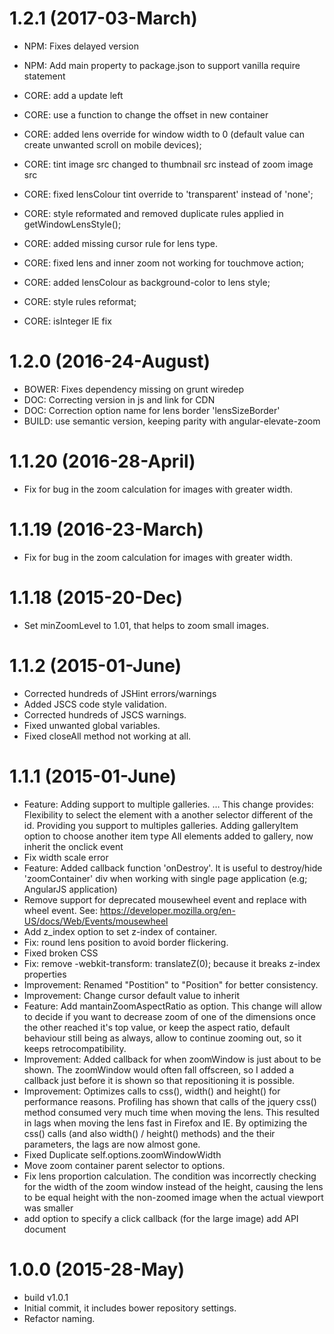 <a name="1.2.1"></a>

# 1.2.1 (2017-03-March)

+ NPM: Fixes delayed version 

+ NPM: Add main property to package.json to support vanilla require statement

+ CORE: add a update left

+ CORE: use a function to change the offset in new container

+ CORE: added lens override for window width to 0 (default value can create unwanted scroll on mobile devices);
+ CORE: tint image src changed to thumbnail src instead of zoom image src

+ CORE: fixed lensColour tint override to 'transparent' instead of 'none';
+ CORE: style reformated and removed duplicate rules applied in getWindowLensStyle();
+ CORE: added missing cursor rule for lens type.

+ CORE: fixed lens and inner zoom not working for touchmove action;
+ CORE: added lensColour as background-color to lens style;
+ CORE: style rules reformat;
+ CORE: isInteger IE fix


<a name="1.2.0"></a>

# 1.2.0 (2016-24-August)

+ BOWER: Fixes dependency missing on grunt wiredep
+ DOC: Correcting version in js and link for CDN
+ DOC: Correction option name for lens border 'lensSizeBorder'
+ BUILD: use semantic version, keeping parity with angular-elevate-zoom 

<a name="1.1.20"></a>

# 1.1.20 (2016-28-April)

+ Fix for bug in the zoom calculation for images with greater width.

<a name="1.1.19"></a>

# 1.1.19 (2016-23-March)

+ Fix for bug in the zoom calculation for images with greater width.

<a name="1.1.18"></a>

# 1.1.18 (2015-20-Dec)

+ Set minZoomLevel to 1.01, that helps to zoom small images.

<a name="1.1.2"></a>

# 1.1.2 (2015-01-June)

+ Corrected hundreds of JSHint errors/warnings
+ Added JSCS code style validation.
+ Corrected hundreds of JSCS warnings.
+ Fixed unwanted global variables.
+ Fixed closeAll method not working at all.

<a name="1.1.1"></a>

# 1.1.1 (2015-01-June)

+ Feature: Adding support to multiple galleries. …
This change provides:
    Flexibility to select the element with a another selector different of the id. Providing you support to multiples galleries.
    Adding galleryItem option to choose another item type
    All elements added to gallery, now inherit the onclick event
+ Fix width scale error
+ Feature: Added callback function 'onDestroy'. It is useful to destroy/hide 'zoomContainer' div when working with single page application (e.g; AngularJS application)
+ Remove support for deprecated mousewheel event and replace with wheel  event.
See: https://developer.mozilla.org/en-US/docs/Web/Events/mousewheel
+ Add z_index option to set z-index of container.
+ Fix: round lens position to avoid border flickering.
+ Fixed broken CSS
+ Fix: remove -webkit-transform: translateZ(0); because it breaks z-index properties
+ Improvement: Renamed "Postition" to "Position" for better consistency.
+ Improvement: Change cursor default value to inherit
+ Feature: Add mantainZoomAspectRatio as option. This change will allow to decide if you want to decrease zoom of one of the dimensions once the other reached it's top value, or keep the aspect ratio, default behaviour still being as always, allow to continue zooming out, so it keeps retrocompatibility.
+ Improvement: Added callback for when zoomWindow is just about to be shown. The zoomWindow would often fall offscreen, so I added a callback just before it is shown so that repositioning it is possible.
+ Improvement: Optimizes calls to css(), width() and height() for performance reasons.
Profiling has shown that calls of the jquery css() method consumed very much time when moving the lens. This resulted in lags when moving the lens fast in Firefox and IE. By optimizing the css() calls (and also width() / height() methods) and the their parameters, the lags are now almost gone.
+ Fixed Duplicate self.options.zoomWindowWidth
+ Move zoom container parent selector to options.
+ Fix lens proportion calculation. The condition was incorrectly checking for the width of the zoom window instead of the height, causing the lens to be equal height with the non-zoomed image when the actual viewport was smaller
+ add option to specify a click callback (for the large image) add API document



<a name="1.0.0"></a>

# 1.0.0 (2015-28-May)
+ build v1.0.1
+ Initial commit, it includes bower repository settings.
+ Refactor naming.
